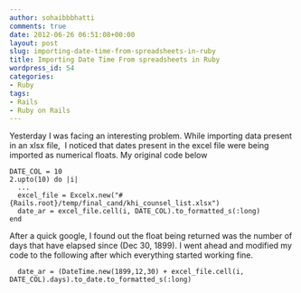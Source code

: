 ```yaml
---
author: sohaibbbhatti
comments: true
date: 2012-06-26 06:51:08+00:00
layout: post
slug: importing-date-time-from-spreadsheets-in-ruby
title: Importing Date Time From spreadsheets in Ruby
wordpress_id: 54
categories:
- Ruby
tags:
- Rails
- Ruby on Rails
---
```


Yesterday I was facing an interesting problem. While importing data present in an xlsx file,  I noticed that dates present in the excel file were being imported as numerical floats. My original code below

    
    DATE_COL = 10
    2.upto(10) do |i|
      ...
      excel_file = Excelx.new("#{Rails.root}/temp/final_cand/khi_counsel_list.xlsx")
      date_ar = excel_file.cell(i, DATE_COL).to_formatted_s(:long)
    end


After a quick google, I found out the float being returned was the number of days that have elapsed since (Dec 30, 1899). I went ahead and modified my code to the following after which everything started working fine.

    
      date_ar = (DateTime.new(1899,12,30) + excel_file.cell(i, DATE_COL).days).to_date.to_formatted_s(:long)
